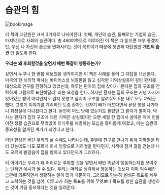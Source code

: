 # 습관의 힘

![bookimage](http://bimage.interpark.com/goods_image/3/5/0/0/211413500g.jpg)



이 책의 대단원은 크게 3가지로 나뉘어진다. 첫째, 개인의 습관, 둘째로는 기업의 습관, 마지막으로 사회의 습관이다. 총 460여쪽으로 이루어진 이 책은 다 읽으면 매우 좋겠지만, 우선 나 자신의 습관을 변화시키는 것이 목표이기 때문에 첫번째 대단원인 **개인의 습관** 만 읽도록 한다.



**우리는 왜 후회할것을 알면서 매번 똑같이 행동하는가?**

살면서 누구나 한 번쯤 해보았을 생각이지만 이 책은 사례를 들어 그 대답을 대신한다. 미국의 한 뇌의학 박사는 바이러스성 뇌질환을 앓고 심각한 기억상실증이 걸린 환자를 대상으로 연구를 진행하고 있었는데, 하루는 환자의 집에 찾아가 '환자분 집의 구조를 간략하게 그림으로 표현해달라' 라는 요청을 한다. 하지만 환자는 집의 구조는 커녕 자기가 앉아있는 방이 어디인지도 알지 못했고 심지어 구조를 알려줘도 5분 내로 모두 까먹곤 했다. 그렇기 이야기를 계속하던 도중 환자는 갑자기 배가 아프다면서 곧장 방을 나가더니 화장실에 다녀왔다고 한다. 본인이 어느 방에 있는지도 몰랐던 그 환자가 말이다. 박사는 환자가 집의 구조에 대한 기억은 상실했지만 오랜 세월 한 집에서 살아온 덕에 만들어진 생활 습관으로 무리없이 의식주를 해결하는 모습을 흥미롭게 여겼고, 이는 습관의 중요성을 알게된 계기가 되었다고 한다.

이런 현상은 비단 우리의 삶 속에도 나타나는데, 주말에 친구를 만나기 위해 지하철을 타러 갔는데도 나도 모르게 회사 방향으로 지하철을 탄다던지, 사색에 잠겨 길을 걷는데 나도 모르게 발걸음이 집을 향하고 있다던지가 그러하다.

이 이야기는 우리가 왜 머리로는 후회할 것을 알면서 매번 똑같이 행동하는지를 보여주는 단적인 예시가 될 수 있다. 우리는 머리로  생각해서 행동하는 것보다 이미 익숙해진 습관에 의존하면서 생활하는 일이 많기 때문이다. 그러므로 단순히 올바른 목표를 세우고 노력하는 것을 넘어, 이루고자 하는 목표를 위해 무엇보다 목표를 향한 습관을 생성하는 것이 가장 중요하다는 것을 알려준다.

